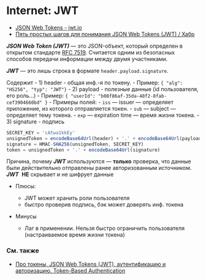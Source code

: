 # Internet: JWT

- [JSON Web Tokens - jwt.io](https://jwt.io/)
- [Пять простых шагов для понимания JSON Web Tokens (JWT) / Хабр](https://habr.com/ru/articles/340146/)

***JSON Web Token (JWT)*** — это JSON-объект, который определен в открытом стандарте [RFC 7519](https://tools.ietf.org/html/rfc7519). Считается одним из безопасных способов передачи информации между двумя участниками.

***JWT*** — это лишь строка в формате `header.payload.signature`.

Содержит
	- 1) header - общая инф.-я по токену.
		- Пример: `{ "alg": "HS256", "typ": "JWT"}`
	- 2) payload - полезные данные (id пользователя, его роль...)
		- Пример: `{ "userId": "b08f86af-35da-48f2-8fab-cef3904660bd" }`
		- Примеры полей:
			- `iss` — issuer — определяет приложение, из которого отправляется токен.
			- `sub` — subject — определяет тему токена.
			- `exp` — expiration time — время жизни токена.
	- 3) signature - подпись

```js
SECRET_KEY = 'cAtwa1kkEy'
unsignedToken = encodeBase64Url(header) + '.' + encodeBase64Url(payload)
signature = HMAC-SHA256(unsignedToken, SECRET_KEY)
token = unsignedToken + '.' + encodeBase64Url(signature)
```

Причина, почему ***JWT*** используются — **только** проверка, что данные были действительно отправлены ранее авторизованным источником. ***JWT***  **НЕ** скрывает и не шифрует данные

- Плюсы:
	- JWT может хранить роли пользователя
	- быстро проверив подпись, бэк может доверять инф. токена

- Минусы
	- Лаг в применении. Нельзя быстро ограничить пользователя (настраиваемое время жизни токена)

### См. также

- [Про токены, JSON Web Tokens (JWT), аутентификацию и авторизацию. Token-Based Authentication](https://gist.github.com/dmikoss/f40fb297974a5be5fbe88785986d467a)